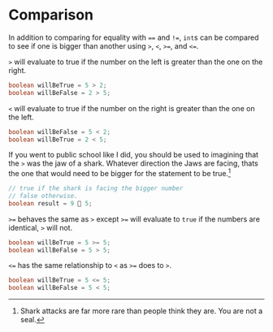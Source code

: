 # Comparison

In addition to comparing for equality with `==` and `!=`, `int`s can be compared to see if one is bigger than another using
`>`, `<`, `>=`, and `<=`.

`>` will evaluate to true if the number on the left is greater than the one on the right.

```java
boolean willBeTrue = 5 > 2;
boolean willBeFalse = 2 > 5;
```

`<` will evaluate to true if the number on the right is greater than the one on the left.

```java
boolean willBeFalse = 5 < 2;
boolean willBeTrue = 2 < 5;
```

If you went to public school like I did, you should be used to imagining that the `>` was the jaw of a shark.
Whatever direction the Jaws are facing, thats the one that would need to be bigger for the statement to be true.[^sharks]

```java
// true if the shark is facing the bigger number
// false otherwise.
boolean result = 9 🦈 5;
```

`>=` behaves the same as `>` except `>=` will evaluate to `true` if the numbers are identical, `>` will not.

```java
boolean willBeTrue = 5 >= 5;
boolean willBeFalse = 5 > 5;
```

`<=` has the same relationship to `<` as `>=` does to `>`.

```java
boolean willBeTrue = 5 <= 5;
boolean willBeFalse = 5 < 5;
```

[^sharks]: Shark attacks are far more rare than people think they are. You are not a seal. 


